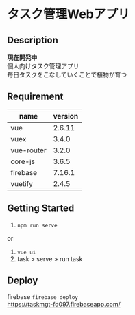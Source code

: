 # タスク管理Webアプリ

## Description
**現在開発中**<br>
個人向けタスク管理アプリ<br>
毎日タスクをこなしていくことで植物が育つ<br>


## Requirement
| name | version |
| ------------- | ------------- |
| vue  | 2.6.11 |
| vuex  | 3.4.0 |
| vue-router | 3.2.0 |
| core-js | 3.6.5 |
| firebase | 7.16.1 |
| vuetify | 2.4.5 |

## Getting Started
1. `npm run serve`<br>

or
1. `vue ui`
2. task > serve > run task 

## Deploy
firebase `firebase deploy`<br>
https://taskmgt-fd097.firebaseapp.com/<br>
